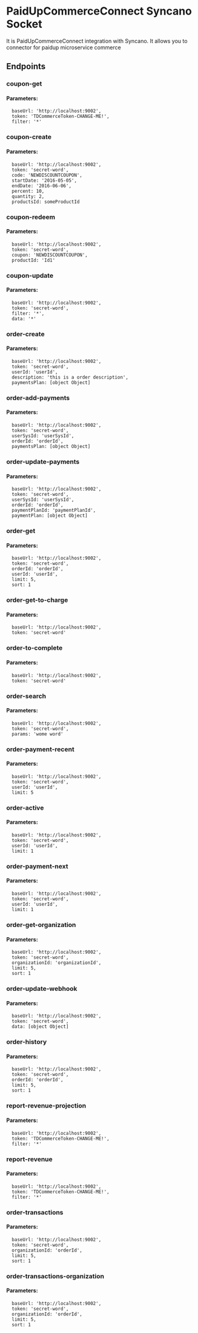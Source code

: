 # PaidUpCommerceConnect Syncano Socket

It is PaidUpCommerceConnect integration with Syncano. It allows you to connector for paidup microservice commerce

## Endpoints

### coupon-get

#### Parameters:

      baseUrl: 'http://localhost:9002',
      token: 'TDCommerceToken-CHANGE-ME!',
      filter: '*'


### coupon-create

#### Parameters:

      baseUrl: 'http://localhost:9002',
      token: 'secret-word',
      code: 'NEWDISCOUNTCOUPON',
      startDate: '2016-05-05',
      endDate: '2016-06-06',
      percent: 10,
      quantity: 2,
      productsId: someProductId


### coupon-redeem

#### Parameters:

      baseUrl: 'http://localhost:9002',
      token: 'secret-word',
      coupon: 'NEWDISCOUNTCOUPON',
      productId: 'Id1'


### coupon-update

#### Parameters:

      baseUrl: 'http://localhost:9002',
      token: 'secret-word',
      filter: '*',
      data: '*'


### order-create

#### Parameters:

      baseUrl: 'http://localhost:9002',
      token: 'secret-word',
      userId: 'userId',
      description: 'this is a order description',
      paymentsPlan: [object Object]


### order-add-payments

#### Parameters:

      baseUrl: 'http://localhost:9002',
      token: 'secret-word',
      userSysId: 'userSysId',
      orderId: 'orderId',
      paymentsPlan: [object Object]


### order-update-payments

#### Parameters:

      baseUrl: 'http://localhost:9002',
      token: 'secret-word',
      userSysId: 'userSysId',
      orderId: 'orderId',
      paymentPlanId: 'paymentPlanId',
      paymentPlan: [object Object]


### order-get

#### Parameters:

      baseUrl: 'http://localhost:9002',
      token: 'secret-word',
      orderId: 'orderId',
      userId: 'userId',
      limit: 5,
      sort: 1


### order-get-to-charge

#### Parameters:

      baseUrl: 'http://localhost:9002',
      token: 'secret-word'


### order-to-complete

#### Parameters:

      baseUrl: 'http://localhost:9002',
      token: 'secret-word'


### order-search

#### Parameters:

      baseUrl: 'http://localhost:9002',
      token: 'secret-word',
      params: 'wome word'


### order-payment-recent

#### Parameters:

      baseUrl: 'http://localhost:9002',
      token: 'secret-word',
      userId: 'userId',
      limit: 5


### order-active

#### Parameters:

      baseUrl: 'http://localhost:9002',
      token: 'secret-word',
      userId: 'userId',
      limit: 1


### order-payment-next

#### Parameters:

      baseUrl: 'http://localhost:9002',
      token: 'secret-word',
      userId: 'userId',
      limit: 1


### order-get-organization

#### Parameters:

      baseUrl: 'http://localhost:9002',
      token: 'secret-word',
      organizationId: 'organizationId',
      limit: 5,
      sort: 1


### order-update-webhook

#### Parameters:

      baseUrl: 'http://localhost:9002',
      token: 'secret-word',
      data: [object Object]


### order-history

#### Parameters:

      baseUrl: 'http://localhost:9002',
      token: 'secret-word',
      orderId: 'orderId',
      limit: 5,
      sort: 1


### report-revenue-projection

#### Parameters:

      baseUrl: 'http://localhost:9002',
      token: 'TDCommerceToken-CHANGE-ME!',
      filter: '*'


### report-revenue

#### Parameters:

      baseUrl: 'http://localhost:9002',
      token: 'TDCommerceToken-CHANGE-ME!',
      filter: '*'


### order-transactions

#### Parameters:

      baseUrl: 'http://localhost:9002',
      token: 'secret-word',
      organizationId: 'orderId',
      limit: 5,
      sort: 1


### order-transactions-organization

#### Parameters:

      baseUrl: 'http://localhost:9002',
      token: 'secret-word',
      organizationId: 'orderId',
      limit: 5,
      sort: 1

